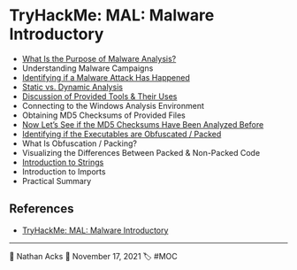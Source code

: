 # TryHackMe: MAL: Malware Introductory

* [What Is the Purpose of Malware Analysis?](../log/2021-11-17%20TryHackMe%20-%20Complete%20Beginner%20(Supplements).md)
* Understanding Malware Campaigns
* [Identifying if a Malware Attack Has Happened](../log/2021-11-17%20TryHackMe%20-%20Complete%20Beginner%20(Supplements).md)
* [Static vs. Dynamic Analysis](../log/2021-11-17%20TryHackMe%20-%20Complete%20Beginner%20(Supplements).md)
* [Discussion of Provided Tools & Their Uses](../log/2021-11-17%20TryHackMe%20-%20Complete%20Beginner%20(Supplements).md)
* Connecting to the Windows Analysis Environment
* Obtaining MD5 Checksums of Provided Files
* [Now Let’s See if the MD5 Checksums Have Been Analyzed Before](../log/2021-11-17%20TryHackMe%20-%20Complete%20Beginner%20(Supplements).md)
* [Identifying if the Executables are Obfuscated / Packed](../log/2021-11-17%20TryHackMe%20-%20Complete%20Beginner%20(Supplements).md)
* What Is Obfuscation / Packing?
* Visualizing the Differences Between Packed & Non-Packed Code
* [Introduction to Strings](../log/2021-11-17%20TryHackMe%20-%20Complete%20Beginner%20(Supplements).md)
* Introduction to Imports
* Practical Summary

## References

* [TryHackMe: MAL: Malware Introductory](https://tryhackme.com/room/malmalintroductory)

- - - -

👤 Nathan Acks
📅 November 17, 2021
🏷️ #MOC
